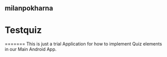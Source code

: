 
## milanpokharna
# Testquiz
=======
This is just a trial Application for how to implement Quiz elements in our Main Android App.
